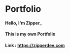 # Portfolio

#### Hello, I'm Zipper_
#### This is my own Portfolio
#### Link : https://zipperdev.com